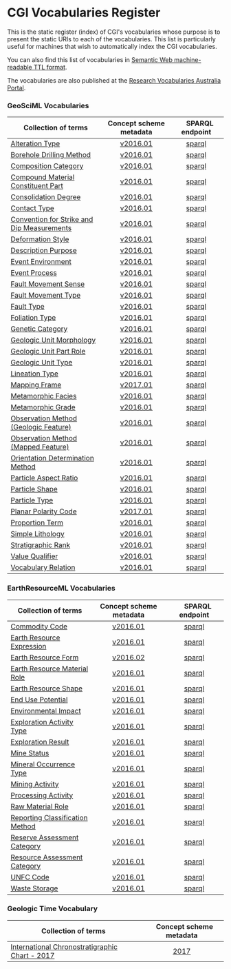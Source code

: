 # CGI Vocabularies Register
This is the static register (index) of CGI's vocabularies whose purpose is to present the static URIs to each of the vocabularies. This list is particularly useful for machines that wish to automatically index the CGI vocabularies.

You can also find this list of vocabularies in [Semantic Web machine-readable TTL format](http://resource.geosciml.org/def/voc/?_format=text/turtle).

The vocabularies are also published at the [Research Vocabularies Australia Portal](https://vocabs.ands.org.au/search/#!/?q=&p=1&publisher=CGI%20Geoscience%20Terminology%20Working%20Group).

### GeoSciML Vocabularies

| Collection of terms | Concept scheme metadata | &nbsp;&nbsp;&nbsp;&nbsp;SPARQL endpoint |
|---------------------|:-----------------------:|:---------------:|
[Alteration Type](http://resource.geosciml.org/classifier/cgi/alterationtype) | [v2016.01](http://resource.geosciml.org/classifierscheme/cgi/2016.01/alterationtype) | [sparql](http://vocabs.ands.org.au/repository/api/sparql/ga_alteration-type_v0-1) |
[Borehole Drilling Method](http://resource.geosciml.org/classifier/cgi/boreholedrillingmethod) | [v2016.01](http://resource.geosciml.org/classifierscheme/cgi/2016.01/boreholedrillingmethod) | [sparql](http://vocabs.ands.org.au/repository/api/sparql/ga_borehole-drilling-method_v0-1) |
[Composition Category](http://resource.geosciml.org/classifier/cgi/compositioncategory) | [v2016.01](http://resource.geosciml.org/classifierscheme/cgi/2016.01/compositioncategory) | [sparql](http://vocabs.ands.org.au/repository/api/sparql/ga_composition-category_v0-2) |
[Compound Material Constituent Part](http://resource.geosciml.org/classifier/cgi/compoundmaterialconstituentpartrole) | [v2016.01](http://resource.geosciml.org/classifierscheme/cgi/2016.01/compoundmaterialconstituentpartrole) | [sparql](http://vocabs.ands.org.au/repository/api/sparql/ga_compound-material-constituent-part_v0-2) |
[Consolidation Degree](http://resource.geosciml.org/classifier/cgi/consolidationdegree) | [v2016.01](http://resource.geosciml.org/classifierscheme/cgi/2016.01/consolidationdegree) | [sparql](http://vocabs.ands.org.au/repository/api/sparql/ga_consolidation-degree_v0-1) |
[Contact Type](http://resource.geosciml.org/classifier/cgi/contacttype) | [v2016.01](http://resource.geosciml.org/classifierscheme/cgi/2016.01/contacttype) | [sparql](http://vocabs.ands.org.au/repository/api/sparql/ga_contact-type_v0-1) |
[Convention for Strike and Dip Measurements    ](http://resource.geosciml.org/classifier/cgi/conventioncode) | [v2016.01](http://resource.geosciml.org/classifierscheme/cgi/2016.01/conventioncode) | [sparql](http://vocabs.ands.org.au/repository/api/sparql/ga_convention-code-for-strike-and-dip-measurements_v0-1) |
[Deformation Style](http://resource.geosciml.org/classifier/cgi/deformationstyle) | [v2016.01](http://resource.geosciml.org/classifierscheme/cgi/2016.01/deformationstyle) | [sparql](http://vocabs.ands.org.au/repository/api/sparql/ga_deformation-style_v0-1) |
[Description Purpose](http://resource.geosciml.org/classifier/cgi/descriptionpurpose) | [v2016.01](http://resource.geosciml.org/classifierscheme/cgi/2016.01/descriptionpurpose) | [sparql](http://vocabs.ands.org.au/repository/api/sparql/ga_description-purpose_v0-1) |
[Event Environment](http://resource.geosciml.org/classifier/cgi/eventenvironment) | [v2016.01](http://resource.geosciml.org/classifierscheme/cgi/2016.01/eventenvironment) | [sparql](http://vocabs.ands.org.au/repository/api/sparql/ga_event-environment_v0-1) |
[Event Process](http://resource.geosciml.org/classifier/cgi/eventprocess) | [v2016.01](http://resource.geosciml.org/classifierscheme/cgi/2016.01/eventprocess) | [sparql](http://vocabs.ands.org.au/repository/api/sparql/ga_event-process_v0-1) |
[Fault Movement Sense](http://resource.geosciml.org/classifier/cgi/faultmovementsense) | [v2016.01](http://resource.geosciml.org/classifierscheme/cgi/2016.01/faultmovementsense) | [sparql](http://vocabs.ands.org.au/repository/api/sparql/ga_fault-movement-sense_v0-1) |
[Fault Movement Type](http://resource.geosciml.org/classifier/cgi/faultmovementtype) | [v2016.01](http://resource.geosciml.org/classifierscheme/cgi/2016.01/faultmovementtype) | [sparql](http://vocabs.ands.org.au/repository/api/sparql/ga_fault-movement-type_v0-1) |
[Fault Type](http://resource.geosciml.org/classifier/cgi/faulttype) | [v2016.01](http://resource.geosciml.org/classifierscheme/cgi/2016.01/faulttype) | [sparql](http://vocabs.ands.org.au/repository/api/sparql/ga_fault-type_v0-1) |
[Foliation Type](http://resource.geosciml.org/classifier/cgi/foliationtype) | [v2016.01](http://resource.geosciml.org/classifierscheme/cgi/2016.01/foliationtype) | [sparql](http://vocabs.ands.org.au/repository/api/sparql/ga_foliation-type_v0-1) |
[Genetic Category](http://resource.geosciml.org/classifier/cgi/geneticcategory) | [v2016.01](http://resource.geosciml.org/classifierscheme/cgi/2016.01/geneticcategory) | [sparql](http://vocabs.ands.org.au/repository/api/sparql/ga_genetic-category_v0-1) |
[Geologic Unit Morphology](http://resource.geosciml.org/classifier/cgi/geologicunitmorphology) | [v2016.01](http://resource.geosciml.org/classifierscheme/cgi/2016.01/geologicunitmorphology) | [sparql](http://vocabs.ands.org.au/repository/api/sparql/ga_geologic-unit-morphology_v0-1) |
[Geologic Unit Part Role](http://resource.geosciml.org/classifier/cgi/geologicunitpartrole) | [v2016.01](http://resource.geosciml.org/classifierscheme/cgi/2016.01/geologicunitpartrole) | [sparql](http://vocabs.ands.org.au/repository/api/sparql/ga_geologic-unit-part-role_v0-1) |
[Geologic Unit Type](http://resource.geosciml.org/classifier/cgi/geologicunittype) | [v2016.01](http://resource.geosciml.org/classifierscheme/cgi/2016.01/geologicunittype) | [sparql](http://vocabs.ands.org.au/repository/api/sparql/ga_geologic-unit-type_v0-1) |
[Lineation Type](http://resource.geosciml.org/classifier/cgi/lineationtype) | [v2016.01](http://resource.geosciml.org/classifierscheme/cgi/2016.01/lineationtype) | [sparql](http://vocabs.ands.org.au/repository/api/sparql/ga_lineation-type_v0-1) |
[Mapping Frame](http://resource.geosciml.org/classifier/cgi/mappingframe) | [v2017.01](http://resource.geosciml.org/classifierscheme/cgi/2017.01/mappingframe) | [sparql](http://vocabs.ands.org.au/repository/api/sparql/ga_mapping-frame_v0-1) |
[Metamorphic Facies](http://resource.geosciml.org/classifier/cgi/metamorphicfacies) | [v2016.01](http://resource.geosciml.org/classifierscheme/cgi/2016.01/metamorphicfacies) | [sparql](http://vocabs.ands.org.au/repository/api/sparql/ga_metamorphic-facies_v0-1) |
[Metamorphic Grade](http://resource.geosciml.org/classifier/cgi/metamorphicgrade) | [v2016.01](http://resource.geosciml.org/classifierscheme/cgi/2016.01/metamorphic-grade) | [sparql](http://vocabs.ands.org.au/repository/api/sparql/ga_metamorphic-grade_v0-1) |
[Observation Method (Geologic Feature)](http://resource.geosciml.org/classifier/cgi/geologicfeatureobservationmethod) | [v2016.01](http://resource.geosciml.org/classifierscheme/cgi/2016.01/geologicfeatureobservationmethod) | [sparql](http://vocabs.ands.org.au/repository/api/sparql/ga_geologic-feature-observation-method_v0-1) |
[Observation Method (Mapped Feature)](http://resource.geosciml.org/classifier/cgi/mappedfeatureobservationmethod) | [v2016.01](http://resource.geosciml.org/classifierscheme/cgi/2016.01/mappedfeatureobservationmethod) | [sparql](http://vocabs.ands.org.au/repository/api/sparql/ga_observation-method-mapped-feature_v0-1) |
[Orientation Determination Method](http://resource.geosciml.org/classifier/cgi/determinationmethodorientation) | [v2016.01](http://resource.geosciml.org/classifierscheme/cgi/2016.01/determinationmethodorientation) | [sparql](http://vocabs.ands.org.au/repository/api/sparql/ga_orientation-determination-method_v0-1) |
[Particle Aspect Ratio](http://resource.geosciml.org/classifier/cgi/particleaspectratio) | [v2016.01](http://resource.geosciml.org/classifierscheme/cgi/2016.01/particleaspectratio) | [sparql](http://vocabs.ands.org.au/repository/api/sparql/ga_particle-aspect-ratio_v0-1) |
[Particle Shape](http://resource.geosciml.org/classifier/cgi/particleshape) | [v2016.01](http://resource.geosciml.org/classifierscheme/cgi/2016.01/particleshape) | [sparql](http://vocabs.ands.org.au/repository/api/sparql/ga_particle-shape_v0-1) |
[Particle Type](http://resource.geosciml.org/classifier/cgi/particletype) | [v2016.01](http://resource.geosciml.org/classifierscheme/cgi/2016.01/particletype) | [sparql](http://vocabs.ands.org.au/repository/api/sparql/ga_particle-type_v0-1) |
[Planar Polarity Code](http://resource.geosciml.org/classifier/cgi/planarpolaritycode) | [v2017.01](http://resource.geosciml.org/classifierscheme/cgi/2017.01/planarpolaritycode) | [sparql](http://vocabs.ands.org.au/repository/api/sparql/ga_planar-polarity-code_v0-1) |
[Proportion Term](http://resource.geosciml.org/classifier/cgi/proportionterm) | [v2016.01](http://resource.geosciml.org/classifierscheme/cgi/2016.01/proportionterm) | [sparql](http://vocabs.ands.org.au/repository/api/sparql/ga_proportion-term_v0-1) |
[Simple Lithology](http://resource.geosciml.org/classifier/cgi/lithology) | [v2016.01](http://resource.geosciml.org/classifierscheme/cgi/2016.01/simplelithology) | [sparql](http://vocabs.ands.org.au/repository/api/sparql/ga_simple-lithology_v0-1) |
[Stratigraphic Rank](http://resource.geosciml.org/classifier/cgi/stratigraphicrank) | [v2016.01](http://resource.geosciml.org/classifierscheme/cgi/2016.01/stratigraphicrank) | [sparql](http://vocabs.ands.org.au/repository/api/sparql/ga_stratigraphic-rank_v0-1) |
[Value Qualifier](http://resource.geosciml.org/classifier/cgi/valuequalifier) | [v2016.01](http://resource.geosciml.org/classifierscheme/cgi/2016.01/valuequalifier) | [sparql](http://vocabs.ands.org.au/repository/api/sparql/ga_value-qualifier_v0-1) |
[Vocabulary Relation](http://resource.geosciml.org/classifier/cgi/vocabularyrelation) | [v2016.01](http://resource.geosciml.org/classifierscheme/cgi/2016.01/vocabularyrelation) | [sparql](http://vocabs.ands.org.au/repository/api/sparql/ga_vocabulary-relation_v0-1) ||

[comment]: # "ADD MORE NEW VOCABULARIES WHEN READY -- [Mapping Frame](http://resource.geosciml.org/classifier/cgi/mappingframe) | [v2017.01](http://resource.geosciml.org/classifierscheme/cgi/2017.01/mappingframe) | [sparql](http://vocabs.ands.org.au/repository/api/sparql/ga_mapping-frame_v0-1) |"

### EarthResourceML Vocabularies

| Collection of terms | Concept scheme metadata | &nbsp;&nbsp;&nbsp;&nbsp;SPARQL endpoint |
|---------------------|:-----------------------:|:---------------:|
[Commodity Code](http://resource.geosciml.org/classifier/cgi/commodity-code) | [v2016.01](http://resource.geosciml.org/classifierscheme/cgi/2016.01/commodity-code) | [sparql](http://vocabs.ands.org.au/repository/api/sparql/ga_commodity-code_v0-2) |
[Earth Resource Expression](http://resource.geosciml.org/classifier/cgi/earth-resource-expression) | [v2016.01](http://resource.geosciml.org/classifierscheme/cgi/2016.01/earth-resource-expression) | [sparql](http://vocabs.ands.org.au/repository/api/sparql/ga_earth-resource-expression_v0-1) |
[Earth Resource Form](http://resource.geosciml.org/classifier/cgi/earth-resource-form) | [v2016.02](http://resource.geosciml.org/classifierscheme/cgi/2016.02/earth-resource-form) | [sparql](http://vocabs.ands.org.au/repository/api/sparql/ga_earth-resource-form_v0-1) |
[Earth Resource Material Role](http://resource.geosciml.org/classifier/cgi/earth-resource-material-role) | [v2016.01](http://resource.geosciml.org/classifierscheme/cgi/2016.01/earth-resource-material-role) | [sparql](http://vocabs.ands.org.au/repository/api/sparql/ga_earth-resource-material-role_v0-1) |
[Earth Resource Shape](http://resource.geosciml.org/classifier/cgi/earth-resource-shape) | [v2016.01](http://resource.geosciml.org/classifierscheme/cgi/2016.01/earth-resource-shape) | [sparql](http://vocabs.ands.org.au/repository/api/sparql/ga_earth-resource-shape_v0-1) |
[End Use Potential](http://resource.geosciml.org/classifier/cgi/end-use-potential) | [v2016.01](http://resource.geosciml.org/classifierscheme/cgi/2016.01/end-use-potential) | [sparql](http://vocabs.ands.org.au/repository/api/sparql/ga_end-use-potential_v0-1) |
[Environmental Impact](http://resource.geosciml.org/classifier/cgi/environmental-impact) | [v2016.01](http://resource.geosciml.org/classifierscheme/cgi/2016.01/environmental-impact) | [sparql](http://vocabs.ands.org.au/repository/api/sparql/ga_environmental-impact_v0-1) |
[Exploration Activity Type](http://resource.geosciml.org/classifier/cgi/exploration-activity-type) | [v2016.01](http://resource.geosciml.org/classifierscheme/cgi/2016.01/exploration-activity-type) | [sparql](http://vocabs.ands.org.au/repository/api/sparql/ga_exploration-activity-type_v0-1) |
[Exploration Result](http://resource.geosciml.org/classifier/cgi/exploration-result) | [v2016.01](http://resource.geosciml.org/classifierscheme/cgi/2016.01/exploration-result) | [sparql](http://vocabs.ands.org.au/repository/api/sparql/ga_exploration-result_v0-1) |
[Mine Status](http://resource.geosciml.org/classifier/cgi/mine-status) | [v2016.01](http://resource.geosciml.org/classifierscheme/cgi/2016.01/mine-status) | [sparql](http://vocabs.ands.org.au/repository/api/sparql/ga_mine-status_v0-1) |
[Mineral Occurrence Type](http://resource.geosciml.org/classifier/cgi/mineral-occurrence-type) | [v2016.01](http://resource.geosciml.org/classifierscheme/cgi/2016.01/mineral-occurrence-type) | [sparql](http://vocabs.ands.org.au/repository/api/sparql/ga_mineral-occurrence-type_v0-1) |
[Mining Activity](http://resource.geosciml.org/classifier/cgi/mining-activity) | [v2016.01](http://resource.geosciml.org/classifierscheme/cgi/2016.01/mining-activity) | [sparql](http://vocabs.ands.org.au/repository/api/sparql/ga_mining-activity_v0-1) |
[Processing Activity](http://resource.geosciml.org/classifier/cgi/mining-processing-activity) | [v2016.01](http://resource.geosciml.org/classifierscheme/cgi/2016.01/mining-processing-activity) | [sparql](http://vocabs.ands.org.au/repository/api/sparql/ga_processing-activity_v0-1) |
[Raw Material Role](http://resource.geosciml.org/classifier/cgi/raw-material-role) | [v2016.01](http://resource.geosciml.org/classifierscheme/cgi/2016.01/raw-material-role) | [sparql](http://vocabs.ands.org.au/repository/api/sparql/ga_raw-material-role_v0-1) |
[Reporting Classification Method](http://resource.geosciml.org/classifier/cgi/classification-method-used) | [v2016.01](http://resource.geosciml.org/classifierscheme/cgi/2016.01/classification-method-used) | [sparql](http://vocabs.ands.org.au/repository/api/sparql/ga_mineral-resource-reporting-classification-method_v0-1) |
[Reserve Assessment Category](http://resource.geosciml.org/classifier/cgi/reserve-assessment-category) | [v2016.01](http://resource.geosciml.org/classifierscheme/cgi/2016.01/reserve-assessment-category) | [sparql](http://vocabs.ands.org.au/repository/api/sparql/ga_reserve-assessment-category_v0-1) |
[Resource Assessment Category](http://resource.geosciml.org/classifier/cgi/resource-assessment-category) | [v2016.01](http://resource.geosciml.org/classifierscheme/cgi/2016.01/resource-assessment-category) | [sparql](http://vocabs.ands.org.au/repository/api/sparql/ga_resource-assessment-category_v0-1) |
[UNFC Code](http://resource.geosciml.org/classifier/cgi/unfc) | [v2016.01](http://resource.geosciml.org/classifierscheme/cgi/2016.01/unfc) | [sparql](http://vocabs.ands.org.au/repository/api/sparql/ga_unfc-code_v0-1) |
[Waste Storage](http://resource.geosciml.org/classifier/cgi/waste-storage) | [v2016.01](http://resource.geosciml.org/classifierscheme/cgi/2016.01/waste-storage) | [sparql](http://vocabs.ands.org.au/repository/api/sparql/ga_waste-storage_v0-1) ||

### Geologic Time Vocabulary

| Collection of terms | &nbsp;&nbsp;&nbsp;Concept scheme metadata |
|---------------------|:-----------------------:|
[International Chronostratigraphic Chart - 2017](http://vocabs.ands.org.au/repository/api/lda/csiro/international-chronostratigraphic-chart/2017/concept.html?_page=0&_view=concept&_sort=label) | [2017](http://resource.geosciml.org/vocabulary/timescale/isc2017) ||
